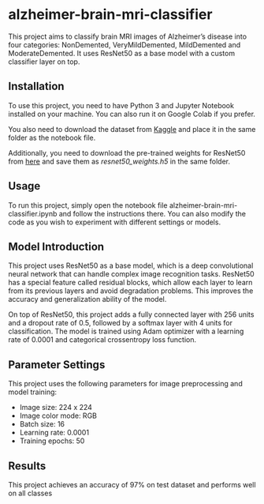 # alzheimer-brain-mri-classifier

This project aims to classify brain MRI images of Alzheimer’s disease into four categories: NonDemented, VeryMildDemented, MildDemented and ModerateDemented. It uses ResNet50 as a base model with a custom classifier layer on top.

## Installation
To use this project, you need to have Python 3 and Jupyter Notebook installed on your machine. You can also run it on Google Colab if you prefer.

You also need to download the dataset from [Kaggle](https://www.kaggle.com/datasets/sachinkumar413/alzheimer-mri-dataset) and place it in the same folder as the notebook file.

Additionally, you need to download the pre-trained weights for ResNet50 from [here](https://drive.google.com/file/d/12kgtrjPKAUGo-TXf43aTRHna4eU1rJwf/view?usp=sharing) and save them as *resnet50_weights.h5* in the same folder.


## Usage
To run this project, simply open the notebook file alzheimer-brain-mri-classifier.ipynb and follow the instructions there. You can also modify the code as you wish to experiment with different settings or models.


## Model Introduction
This project uses ResNet50 as a base model, which is a deep convolutional neural network that can handle complex image recognition tasks. ResNet50 has a special feature called residual blocks, which allow each layer to learn from its previous layers and avoid degradation problems. This improves the accuracy and generalization ability of the model.

On top of ResNet50, this project adds a fully connected layer with 256 units and a dropout rate of 0.5, followed by a softmax layer with 4 units for classification. The model is trained using Adam optimizer with a learning rate of 0.0001 and categorical crossentropy loss function.

## Parameter Settings
This project uses the following parameters for image preprocessing and model training:

* Image size: 224 x 224
* Image color mode: RGB
* Batch size: 16
* Learning rate: 0.0001
* Training epochs: 50

## Results
This project achieves an accuracy of 97% on test dataset and performs well on all classes
